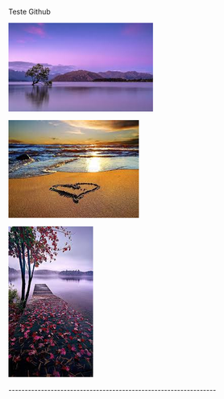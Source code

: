 <p> Teste Github </p>

<!-- o comando acima, serve para que possamos estar inserindo parágrafos -->
<!-- já esse que esta sendo utilizado nessa lina e na linha acima, serve para adicionar comentários ocultos, na qual não influenciará no resultado final do projeto --> 

![image](./IMG/Imagem1.jfif) 
<p></p>

![image](./IMG/Imagem2.jfif)
<p></p>

![image](./IMG/Imagem3.jfif)

<!-- já o comando restante, é utilizado para que possamos estar inserindo algumas imagens, seja através de links avulsos, como também através de pastas -->

<p> ---------------------------------------------------------------- </p>
